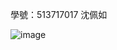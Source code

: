 學號：513717017 沈佩如

![image](https://github.com/user-attachments/assets/2e6f645c-e706-4755-a95a-503292bbd72a)
